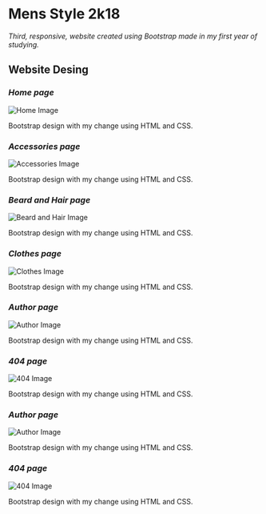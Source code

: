 # Mens Style 2k18

*Third, responsive, website created using Bootstrap made in my first year of studying.*


## Website Desing

### *Home page*
![Home Image](git-image/image1.png)

Bootstrap design with my change using HTML and CSS.

### *Accessories page*
![Accessories Image](git-image/image2.png)

Bootstrap design with my change using HTML and CSS.

### *Beard and Hair page*
![Beard and Hair Image](git-image/image3.png)

Bootstrap design with my change using HTML and CSS.

### *Clothes page*
![Clothes Image](git-image/image4.png)

Bootstrap design with my change using HTML and CSS.

### *Author page*
![Author Image](git-image/image5.png)

Bootstrap design with my change using HTML and CSS.

### *404 page*
![404 Image](git-image/image6.png)

Bootstrap design with my change using HTML and CSS.

### *Author page*
![Author Image](git-image/image7.png)

Bootstrap design with my change using HTML and CSS.

### *404 page*
![404 Image](git-image/image8.png)

Bootstrap design with my change using HTML and CSS.